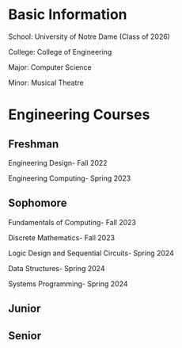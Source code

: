 # Basic Information
School: University of Notre Dame (Class of 2026)

College: College of Engineering

Major: Computer Science

Minor: Musical Theatre

# Engineering Courses
## Freshman
Engineering Design- Fall 2022

Engineering Computing- Spring 2023

## Sophomore
Fundamentals of Computing- Fall 2023

Discrete Mathematics- Fall 2023

Logic Design and Sequential Circuits- Spring 2024

Data Structures- Spring 2024

Systems Programming- Spring 2024

## Junior



## Senior

